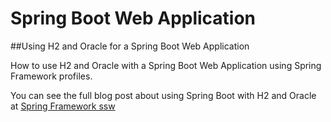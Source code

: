 # Spring Boot Web Application
##Using H2 and Oracle for a Spring Boot Web Application

How to use H2 and Oracle with a Spring Boot Web Application using Spring Framework profiles.

You can see the full blog post about using Spring Boot with H2 and Oracle at  [Spring Framework ssw](https://springframework.ssw/using-h2-and-oracle-with-spring-boot/)

